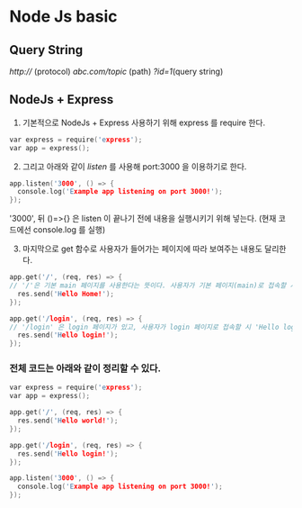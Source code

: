 # Node Js basic


## Query String
*http://* (protocol) *abc.com/topic* (path) *?id=1*(query string)



## NodeJs + Express

1. 기본적으로 NodeJs + Express 사용하기 위해 express 를 require 한다.
```cpp
var express = require('express');
var app = express();
```


2. 그리고 아래와 같이 *listen* 를 사용해 port:3000 을 이용하기로 한다.
```cpp
app.listen('3000', () => {
  console.log('Example app listening on port 3000!');
});
```

'3000', 뒤 ()=>{} 은 listen 이 끝나기 전에 내용을 실행시키기 위해 넣는다.
(현재 코드에선 console.log 를 실행)


3. 마지막으로 get 함수로 사용자가 들어가는 페이지에 따라 보여주는 내용도 달리한다.
```cpp
app.get('/', (req, res) => {
// '/'은 기본 main 페이지를 사용한다는 뜻이다. 사용자가 기본 페이지(main)로 접속할 시 'Hello Home!' 이라는 string 을 출력한다.
  res.send('Hello Home!');
});

app.get('/login', (req, res) => {
// '/login' 은 login 페이지가 있고, 사용자가 login 페이지로 접속할 시 'Hello login!' 이라는 string 을 출력한다.
  res.send('Hello login!');
});
```


### 전체 코드는 아래와 같이 정리할 수 있다.
```cpp
var express = require('express');
var app = express();

app.get('/', (req, res) => {
  res.send('Hello world!');
});

app.get('/login', (req, res) => {
  res.send('Hello login!');
});

app.listen('3000', () => {
  console.log('Example app listening on port 3000!');
});
```
